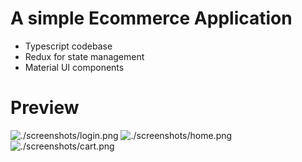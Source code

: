 # A simple Ecommerce Application

* Typescript codebase
* Redux for state management
* Material UI components 

# Preview
![./screenshots/login.png](Login)
![./screenshots/home.png](Home)
![./screenshots/cart.png](Cart)

